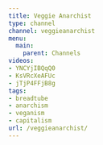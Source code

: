 ```yaml
---
title: Veggie Anarchist
type: channel
channel: veggieanarchist
menu:
  main:
    parent: Channels
videos:
- YNCYjIBQqQ0
- KsVRcXeAFUc
- jTjP4FFjB8g
tags:
- breadtube
- anarchism
- veganism
- capitalism
url: /veggieanarchist/
---
```

